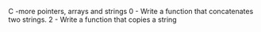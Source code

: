 C -more pointers, arrays and strings
0 - Write a function that concatenates two strings.
2 - Write a function that copies a string